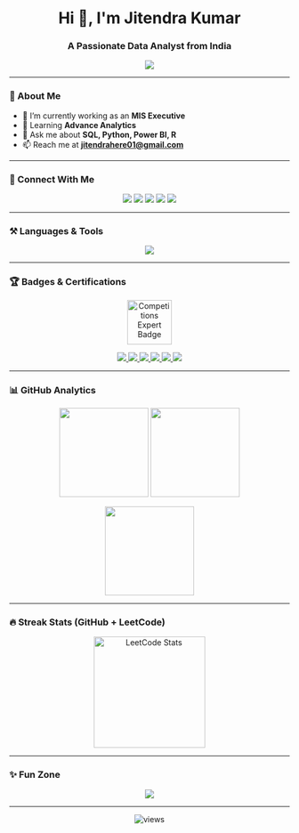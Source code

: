<h1 align="center">
  Hi 👋, I'm Jitendra Kumar
</h1>
<h3 align="center">
  A Passionate Data Analyst from India
</h3>

<p align="center">
  <img src="https://readme-typing-svg.herokuapp.com?size=22&duration=4000&color=2F81F7&center=true&vCenter=true&width=600&height=50&lines=SQL+%7C+Python+%7C+Power+BI+%7C+R;Always+learning+new+skills;Turning+data+into+insights+%F0%9F%93%8A;Passionate+about+Data+Engineering+%26+Analytics" />
</p>

---

### 🌱 About Me
- 🔭 I’m currently working as an **MIS Executive**  
- 🌱 Learning **Advance Analytics**  
- 💬 Ask me about **SQL, Python, Power BI, R**  
- 📫 Reach me at **jitendrahere01@gmail.com**  

---

### 🤝 Connect With Me
<p align="center">
  <a href="https://linkedin.com/in/jitendrakumar01"><img src="https://img.shields.io/badge/LinkedIn-0A66C2.svg?&style=for-the-badge&logo=linkedin&logoColor=white" /></a>
  <a href="https://instagram.com/_jiitendra_"><img src="https://img.shields.io/badge/Instagram-E4405F.svg?&style=for-the-badge&logo=instagram&logoColor=white" /></a>
  <a href="https://leetcode.com/u/Jitendrahere01/"><img src="https://img.shields.io/badge/LeetCode-FFA116.svg?&style=for-the-badge&logo=leetcode&logoColor=white" /></a>
  <a href="https://www.hackerrank.com/choprajitu02"><img src="https://img.shields.io/badge/HackerRank-2EC866.svg?&style=for-the-badge&logo=hackerrank&logoColor=white" /></a>
  <a href="https://www.codechef.com/users/jitendra2003"><img src="https://img.shields.io/badge/CodeChef-5B4638.svg?&style=for-the-badge&logo=codechef&logoColor=white" /></a>
</p>

---

### ⚒️ Languages & Tools
<p align="center">
  <img src="https://skillicons.dev/icons?i=python,mysql,postgresql,aws,pandas,seaborn,git,github,vscode" />
</p>

---

### 🏆 Badges & Certifications
<p align="center">
  <!-- Kaggle -->
  <a href="https://www.kaggle.com/jitendrakumar2003" target="_blank">
    <img src="https://storage.googleapis.com/kaggle-media/competitions/badges/expert.svg" width="80" alt="Competitions Expert Badge" />
  </a>
  
<p align="center">
  <!-- HackerRank -->
  <a href="https://www.hackerrank.com/certificates/5d3cc7a9bc02">
    <img src="https://img.shields.io/badge/Python%20(Basic)-HackerRank-brightgreen?style=for-the-badge&logo=hackerrank" />
  </a>

  <!-- CodeChef -->
  <a href="https://www.codechef.com/certificates/public/2d01155">
    <img src="https://img.shields.io/badge/Learn%20SQL%20-CodeChef-brown?style=for-the-badge&logo=codechef" />
  </a>

  <a href="https://www.codechef.com/certificates/public/574d973">
    <img src="https://img.shields.io/badge/CodeChef-Python%20Basic-brown?style=for-the-badge&logo=codechef" />
  </a>

  <a href="https://www.codechef.com/certificates/public/da496cc">
    <img src="https://img.shields.io/badge/CodeChef-Advance%20SQL-brown?style=for-the-badge&logo=codechef" />
  </a>

  <a href="https://www.codechef.com/certificates/public/41042e7">
    <img src="https://img.shields.io/badge/CodeChef-SQL%20Practice-brown?style=for-the-badge&logo=codechef" />
  </a>

  <a href="https://www.codechef.com/certificates/public/a7e6c57">
    <img src="https://img.shields.io/badge/CodeChef-SQL%20AT%20Work-brown?style=for-the-badge&logo=codechef" />
  </a>
</p>

---

### 📊 GitHub Analytics
<p align="center">
  <!-- GitHub Stats -->
  <img src="https://github-readme-stats.vercel.app/api?username=jgithub02&show_icons=true&theme=tokyonight" height="160"/>
  
  <!-- Top Languages -->
  <img src="https://github-readme-stats.vercel.app/api/top-langs/?username=jgithub02&layout=compact&theme=tokyonight" height="160"/>
</p>

<p align="center">
  <!-- Current Streak -->
  <img src="https://streak-stats.demolab.com?user=jgithub02&theme=tokyonight&hide_border=true" height="160"/>
</p>

---

### 🔥 Streak Stats (GitHub + LeetCode)
<p align="center">
  
  <!-- LeetCode Streak -->
  <a href="https://leetcode.com/u/Jitendrahere01/" target="_blank">
    <img src="https://leetcard.jacoblin.cool/Jitendrahere01?theme=dark&font=Fira%20Code&ext=heatmap&ext=contest" height="200" alt="LeetCode Stats"/>
  </a>
</p>

---

### ✨ Fun Zone
<p align="center">
  <img src="https://quotes-github-readme.vercel.app/api?type=horizontal&theme=tokyonight" />
</p>

---

<p align="center"> 
  <img src="https://komarev.com/ghpvc/?username=jgithub02&label=Profile+Views&color=2f81f7&style=for-the-badge" alt="views" /> 
</p>
